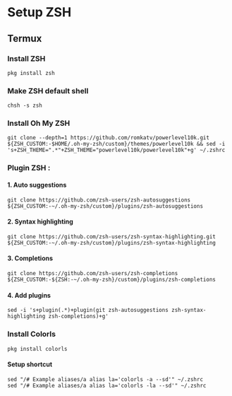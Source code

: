 # Setup ZSH

## Termux
### Install ZSH
```
pkg install zsh
```
### Make ZSH default shell
```
chsh -s zsh
```
### Install Oh My ZSH
```
git clone --depth=1 https://github.com/romkatv/powerlevel10k.git ${ZSH_CUSTOM:-$HOME/.oh-my-zsh/custom}/themes/powerlevel10k && sed -i 's+ZSH_THEME=".*"+ZSH_THEME="powerlevel10k/powerlevel10k"+g' ~/.zshrc
```
### Plugin ZSH :
#### 1. Auto suggestions
```
git clone https://github.com/zsh-users/zsh-autosuggestions ${ZSH_CUSTOM:-~/.oh-my-zsh/custom}/plugins/zsh-autosuggestions
```
#### 2. Syntax highlighting
```
git clone https://github.com/zsh-users/zsh-syntax-highlighting.git ${ZSH_CUSTOM:-~/.oh-my-zsh/custom}/plugins/zsh-syntax-highlighting
```
#### 3. Completions
```
git clone https://github.com/zsh-users/zsh-completions ${ZSH_CUSTOM:-${ZSH:-~/.oh-my-zsh}/custom}/plugins/zsh-completions
```
#### 4. Add plugins
```
sed -i 's+plugin(.*)+plugin(git zsh-autosuggestions zsh-syntax-highlighting zsh-completions)+g'
```
### Install Colorls
```
pkg install colorls
```
#### Setup shortcut
```
sed "/# Example aliases/a alias la='colorls -a --sd'" ~/.zshrc
sed "/# Example aliases/a alias la='colorls -la --sd'" ~/.zshrc
```

